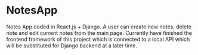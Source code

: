 # NotesApp
Notes App coded in React.js + Django. A user can create new notes, delete note and edit current notes from the main page. Currently have finished the frontend framework of this project which is connected to a local API which will be substituted for Django backend at a later time.
